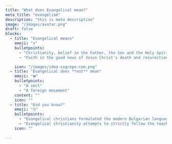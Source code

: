 ```yaml
---
title: "What does Evangelical mean?"
meta_title: "evangelism"
description: "this is meta description"
image: "/images/avatar.png"
draft: false
blocks:
  - title: "Evangelical means"
    emoji: "✝️"
    bulletpoints:
      - "Christianity, belief in the Father, the Son and the Holy Spirit."
      - "Faith in the good news of Jesus Christ's death and resurection."

    icon: "/images/idea-svgrepo-com.png"
  - title: "Evangelical does **not** mean"
    emoji: "❌"
    bulletpoints:
      - "A sect"
      - "A foreign movement"
    content: ""
    icon: ""
  - title: "Did you know?"
    emoji: "🤓"
    bulletpoints:
      - "Evangelical christians formulated the modern Bulgarian language"
      - "Evangelical christianity attempts to strictly follow the teachings of Jesus Christ and the writings of the Apostles Paul and Peter."
    icon: ""
      
---
```

